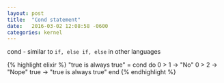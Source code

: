 ```yaml
---
layout: post
title:  "Cond statement"
date:   2016-03-02 12:08:58 -0600
categories: kernel
---
```

cond - similar to `if, else if, else` in other languages

{% highlight elixir %}
"true is always true" = cond do
                           0 > 1 -> "No"
                           0 > 2 -> "Nope"
                           true  -> "true is always true"
                        end
{% endhighlight %}
